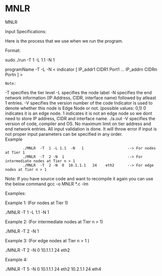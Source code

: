 # MNLR
MNLR

Input Specifications:

Here is the process that we use when we run the program.

Format:

sudo ./run -T 1 -L 1.1 -N 1

programName  -T  <Tier Level>  -L  <Node Label> -N  < indicator  [ IP_addr1  CIDR1  Port1  …  IP_addrn CIDRn  Portn ] > 

	Note:

-T specifies the tier level
-L specifies the node label
-N specifies the end network information (IP Address, CIDR, interface name) followed by atleast 1 entries.
-V specifies the version number of the code
Indicator is used to denote whether this node is Edge Node or not. (possible values: 0,1)
0 indicates it is an edge node.
1 indicates it is not an edge node so we dont need to store IP address, CIDR and interface name.
./a.out -V specifies the version of code, compiler and OS.
No maximum limit on tier address and end network entries.
All input validation is done. It will throw error if input is not proper
input parameters can be specified in any order.  
            Example

            ./MNLR  -T  1 -L 1.1  -N   1         			--> For nodes at Tier 1
            ./MNLR  -T  2 -N  1  							--> For intermediate nodes at Tier n > 1
            ./MNLR  -T  2 -N  0  10.1.1.1   24    eth2      --> For edge nodes at Tier n > 1    

Note:
	If you have source code and want to recompile it again you can use the below command
	gcc  -o MNLR *.c -lm

Examples:

Example 1: (For nodes at Tier 1) 

./MNLR  -T  1   -L 1.1  -N   1         			


Example 2: (For intermediate nodes at Tier n > 1)

./MNLR  -T  2   -N  1 


Example 3: (For edge nodes at Tier n > 1 )

./MNLR  -T  2   -N  0    10.1.1.1     24     eth2 


Example 4:

./MNLR -T  5    -N  0    10.1.1.1     24     eth2  10.2.1.1  24  eth4


	
